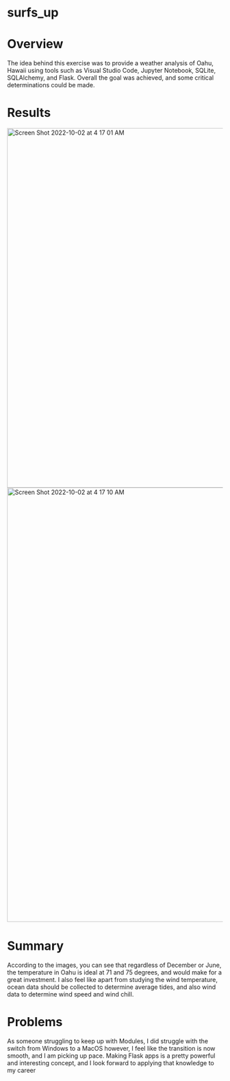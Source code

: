# surfs_up

# Overview

The idea behind this exercise was to provide a weather analysis of Oahu, Hawaii using tools such as Visual Studio Code, Jupyter Notebook, SQLite, SQLAlchemy, and Flask. Overall the goal was achieved, and some critical determinations could be made.

# Results


<img width="837" alt="Screen Shot 2022-10-02 at 4 17 01 AM" src="https://user-images.githubusercontent.com/15044088/193451244-1a52a333-cddf-4f82-985c-c745ab7a7fb3.png">

<img width="1011" alt="Screen Shot 2022-10-02 at 4 17 10 AM" src="https://user-images.githubusercontent.com/15044088/193451250-494fed3d-dc9d-4566-b3d9-bf2cc1c42d15.png">


# Summary

According to the images, you can see that regardless of December or June, the temperature in Oahu is ideal at 71 and 75 degrees, and would make for a great investment. I also feel like apart from studying the wind temperature, ocean data should be collected to determine average tides, and also wind data to determine wind speed and wind chill. 

# Problems

As someone struggling to keep up with Modules, I did struggle with the switch from Windows to a MacOS however, I feel like the transition is now smooth, and I am picking up pace. Making Flask apps is a pretty powerful and interesting concept, and I look forward to applying that knowledge to my career
